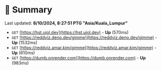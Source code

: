 # 📖 Summary
Last updated: **8/10/2024, 8:27:51 PTG "Asia/Kuala_Lumpur"**

- `GET` [https://hst.ujol.dev](https://hst.ujol.dev) - **Up** (570ms)
- `GET` [https://reddviz.deno.dev/gimme](https://reddviz.deno.dev/gimme) - **Up** (1532ms)
- `GET` [https://reddviz.amar.kim/gimme](https://reddviz.amar.kim/gimme) - **Up** (610ms)
- `GET` [https://dumb.onrender.com](https://dumb.onrender.com) - **Up** (983ms)
